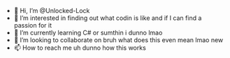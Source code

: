 - 👋 Hi, I’m @Unlocked-Lock
- 👀 I’m interested in finding out what codin is like and if I can find a passion for it
- 🌱 I’m currently learning C# or sumthin i dunno lmao
- 💞️ I’m looking to collaborate on bruh what does this even mean lmao new
- 📫 How to reach me uh dunno how this works

<!---
Unlocked-Lock/Unlocked-Lock is a ✨ special ✨ repository because its `README.md` (this file) appears on your GitHub profile.
You can click the Preview link to take a look at your changes.
--->

